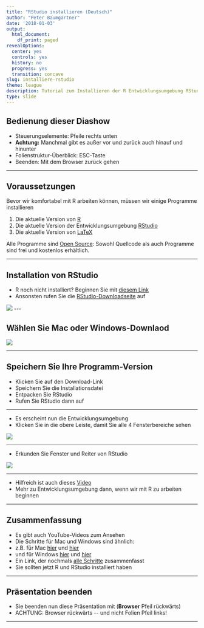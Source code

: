 ```yaml
---
title: "RStudio installieren (Deutsch)"
author: "Peter Baumgartner"
date: '2018-01-03'
output:
  html_document:
    df_print: paged
revealOptions:
  center: yes
  controls: yes
  history: no
  progress: yes
  transition: concave
slug: installiere-rstudio
theme: league
description: Tutorial zum Installieren der R Entwicklungsumgebung RStudio für Mac und Windows
type: slide
---
```


## Bedienung dieser Diashow

- Steuerungselemente: Pfeile rechts unten
- **Achtung:** Manchmal gibt es außer vor und zurück auch hinauf und hinunter
- Folienstruktur-Überblick: ESC-Taste
- Beenden: Mit dem Browser zurück gehen

---

## Voraussetzungen

Bevor wir komfortabel mit R arbeiten können, müssen wir einige Programme installieren

1. Die aktuelle Version von [R](https://cran.r-project.org/)
2. Die aktuelle Version der Entwicklungsumgebung [RStudio](https://www.rstudio.com/products/rstudio/download/)
3. Die aktuelle Version von [LaTeX](https://www.latex-project.org/get/)

Alle Programme sind [Open Source](http://praxistipps.chip.de/open-source-was-ist-das-genau_12877): Sowohl Quellcode als auch Programme sind frei und kostenlos erhältlich.

---

## Installation von RStudio

- R noch nicht installiert? Beginnen Sie mit [diesem Link](http://notes.peter-baumgartner.net/slide/installiere-r/) 
- Ansonsten rufen Sie die [RStudio-Downloadseite](https://www.rstudio.com/products/rstudio/download/#download) auf

<img src="/img/rstudio-installation-deutsch/download1-rstudio-min.png">
<!-- .element height="70%" width="70%" -->
---

## Wählen Sie Mac oder Windows-Downlaod

<img src="/img/rstudio-installation-deutsch/download2-rstudio-min.png">
<!-- .element height="70%" width="70%" -->

---

## Speichern Sie Ihre Programm-Version

- Klicken Sie auf den Download-Link
- Speichern Sie die Installationsdatei
- Entpacken Sie RStudio
- Rufen Sie RStudio dann auf

---

- Es erscheint nun die Entwicklungsumgebung
- Klicken Sie in die obere Leiste, damit Sie alle 4 Fensterbereiche sehen


<img src="/img/rstudio-installation-deutsch/Rstudio-virgin-min.png">
<!-- .element height="60%" width="60%" -->

---

- Erkunden Sie Fenster und Reiter von RStudio

<img src="/img/rstudio-installation-deutsch/RStudio-4-panes-min.png">
<!-- .element height="80%" width="80%" -->

---

- Hilfreich ist auch dieses [Video](https://www.youtube.com/watch?v=riONFzJdXcs)
- Mehr zu Entwicklungsumgebung dann, wenn wir mit R zu arbeiten beginnen

---

## Zusammenfassung

- Es gibt auch YouTube-Videos zum Ansehen
- Die Schritte für Mac und Windows sind ähnlich:
- z.B. für Mac [hier](https://www.youtube.com/watch?v=cX532N_XLIs) und [hier](https://www.youtube.com/watch?v=d-u_7vdag-0)
- und für Windows [hier](https://www.youtube.com/watch?v=MFfRQuQKGYg) und [hier](https://www.youtube.com/watch?v=9-RrkJQQYqY)
- Ein Link, der nochmals [alle Schritte](https://courses.edx.org/courses/UTAustinX/UT.7.01x/3T2014/56c5437b88fa43cf828bff5371c6a924/) zusammenfasst
- Sie sollten jetzt R und RStudio installiert haben

---

## Präsentation beenden

- Sie beenden nun diese Präsentation mit (**Browser** Pfeil rückwärts)
- ACHTUNG: Browser rückwärts -- und nicht Folien Pfeil links!

---
